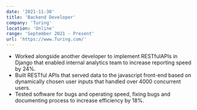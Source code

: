 ```yaml
---
date: '2021-11-30'
title: 'Backend Developer'
company: 'Turing'
location: 'Online'
range: 'September 2021 - Present'
url: 'https://www.Turing.com/'
---
```


- Worked alongside another developer to implement RESTfulAPIs in Django that enabled internal analytics team to increase reporting speed by 24%.
- Built RESTful APIs that served data to the javascript front-end based on dynamically chosen user inputs that handled over 4000 concurrent users.
- Tested software for bugs and operating speed, fixing bugs and documenting process to increase efficiency by 18%.
